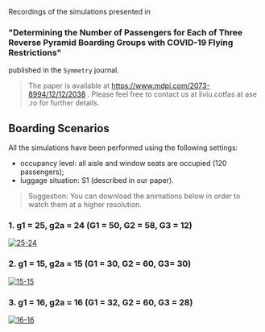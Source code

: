 Recordings of the simulations presented in 
### **"Determining the Number of Passengers for Each of Three Reverse Pyramid Boarding Groups with COVID-19 Flying Restrictions"** 
published in the `Symmetry` journal.
 
> The paper is available at https://www.mdpi.com/2073-8994/12/12/2038 . Please feel free to contact us at liviu.cotfas at ase .ro for further details. 

## Boarding Scenarios

All the simulations have been performed using the following settings:
- occupancy level: all aisle and window seats are occupied (120 passengers);
- luggage situation: S1 (described in our paper).

> Suggestion: You can download the animations below in order to watch them at a higher resolution.

### 1. g1 = 25, g2a = 24 (G1 = 50, G2 = 58, G3 = 12)
[![25-24](recordings/25-24.gif)](recordings/25-24.gif)
### 2. g1 = 15, g2a = 15 (G1 = 30, G2 = 60, G3= 30)
[![15-15](recordings/15-15.gif)](recordings/15-15.gif)
### 3. g1 = 16, g2a = 16 (G1 = 32, G2 = 60, G3 = 28)
[![16-16](recordings/16-16.gif)](recordings/16-16.gif)

